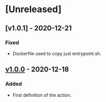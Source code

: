 # [Unreleased]


## [v1.0.1] - 2020-12-21

### Fixed
- Dockerfile used to copy just entrypoint.sh.

## [v1.0.0] - 2020-12-18

### Added
- First definition of the action.


[v1.0.0]: https://github.com/underscore69/ssh-scp-deploy/tree/v1.0.0